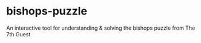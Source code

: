 # bishops-puzzle
An interactive tool for understanding &amp; solving the bishops puzzle from The 7th Guest

